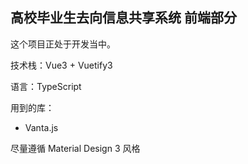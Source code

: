 ## 高校毕业生去向信息共享系统 前端部分

这个项目正处于开发当中。

技术栈：Vue3 + Vuetify3

语言：TypeScript

用到的库：
- Vanta.js

尽量遵循 Material Design 3 风格
